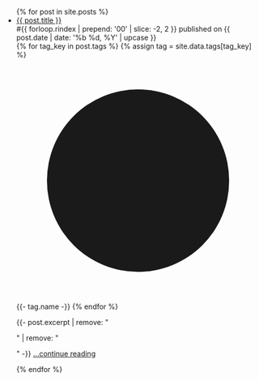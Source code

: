 ---
---

<ul>
  {% for post in site.posts %}
    <li class="mb-10">
      <div>
        <div class="mb-2">
          <a href="{{ post.url }}" class="text-4xl font-heading font-medium leading-none hover:underline text-gray-800">
            {{ post.title }}
          </a>
        </div>
        <div class="font-mono text-sm text-gray-500">
          #{{ forloop.rindex | prepend: '00' | slice: -2, 2 }}
          <span class="text-gray-500">published on</span>
          <time datetime="{{ post.date | date: '%Y-%m-%d' }}">{{ post.date | date: '%b %d, %Y' | upcase }}</time>
        </div>
        <div>
          {% for tag_key in post.tags %}
            {% assign tag = site.data.tags[tag_key] %}
            <span class="font-sans inline-flex items-center px-2 py-0 rounded-md text-sm font-medium leading-5 {{ tag.styles.bg }} {{ tag.styles.fg }}">
              <svg class="mr-1.5 h-2 w-2 {{ tag.styles.svg }}" fill="currentColor" viewBox="0 0 8 8">
                <circle cx="4" cy="4" r="3" />
              </svg>
              {{- tag.name -}}
            </span>
          {% endfor %}
        </div>
      </div>
      <p class="mt-3 text-left">
        {{- post.excerpt | remove: "<p>" | remove: "</p>" -}}
        <a href="{{ post.url }}" class="text-pink-500 underline italic hover:no-underline hover:text-pink-600 transition ease-in-out duration-150">
          ...continue reading
        </a>
      </p>
    </li>
  {% endfor %}
</ul>
